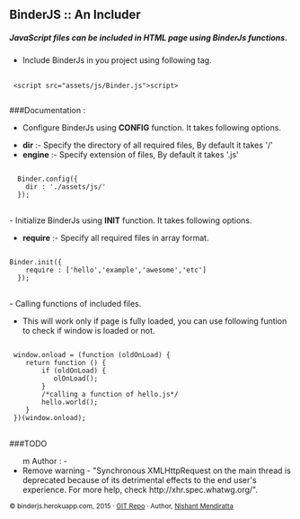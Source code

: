 ## BinderJS :: An Includer
##### JavaScript files can be included in HTML page using BinderJs functions.
- Include BinderJs in you project using following tag.
<pre>
	<code>
 <<span class="red">script</span> <span class="green">src</span>=<span class="yellow">"assets/js/Binder.js"</span>></<span class="red">script</span>>
	</code>
</pre>

###Documentation :
- Configure BinderJs using <b>CONFIG</b> function. It takes following options.
<ul>
<li><b>dir</b> :- Specify the directory of all required files, By default it takes '/'</li>
<li><b>engine</b> :- Specify extension of files, By default it takes '.js'</li>
</ul>
<pre>
<code>
  Binder.config({
	dir : './assets/js/'
  });
</code>
</pre> 
- Initialize BinderJs using <b>INIT</b> function. It takes following options.
<ul>
<li><b>require</b> :- Specify all required files in array format.</li>
</ul>
<pre>
<code>
Binder.init({
	require : ['hello','example','awesome','etc']
  });
</code>
</pre>
- Calling functions of included files.
<ul>
<li>
This will work only if page is fully loaded, you can use following funtion to check if window is loaded or not.
</li>
</ul>
<pre>
<code>
 window.onload = (function (oldOnLoad) {
	return function () {
	    if (oldOnLoad) { 
	       olOnLoad();
	    }
	    /*calling a function of hello.js*/
	    hello.world();
	}
 })(window.onload);
</code>
</pre>

###TODO
<ul>m Author : - 
<li>
Remove warning - "Synchronous XMLHttpRequest on the main thread is deprecated because of its detrimental effects to the end user's experience. For more help, check http://xhr.spec.whatwg.org/".
</li>
</ul>

<small>© binderjs.herokuapp.com, 2015 · <a href='https://github.com/nishantmendiratta/BinderJs'>GIT Repo</a> · Author, <a href='http://github.com/nishantmendiratta'>Nishant Mendiratta</a></small>